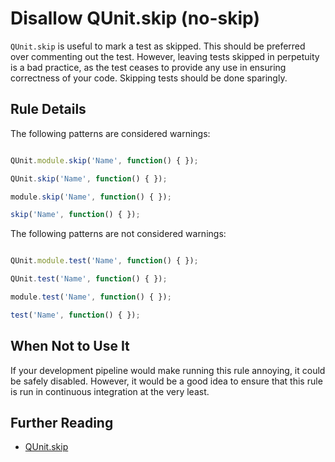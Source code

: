 # Disallow QUnit.skip (no-skip)

`QUnit.skip` is useful to mark a test as skipped. This should be preferred over commenting out the test. However, leaving tests skipped in perpetuity is a bad practice, as the test ceases to provide any use in ensuring correctness of your code. Skipping tests should be done sparingly.

## Rule Details

The following patterns are considered warnings:

```js

QUnit.module.skip('Name', function() { });

QUnit.skip('Name', function() { });

module.skip('Name', function() { });

skip('Name', function() { });

```

The following patterns are not considered warnings:

```js

QUnit.module.test('Name', function() { });

QUnit.test('Name', function() { });

module.test('Name', function() { });

test('Name', function() { });

```

## When Not to Use It

If your development pipeline would make running this rule annoying, it could be safely disabled. However, it would be a good idea to ensure that this rule is run in continuous integration at the very least.

## Further Reading

* [QUnit.skip](https://api.qunitjs.com/QUnit.skip/)
